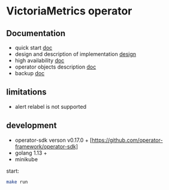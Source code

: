 # VictoriaMetrics operator

## Documentation

- quick start [doc](/docs/quick-start.MD)
- design and description of implementation [design](/docs/design.MD)
- high availability [doc](/docs/high-availability.MD)
- operator objects description [doc](/docs/api.MD)
- backup [doc](/docs/backup.MD)





## limitations

- alert relabel is not supported

## development

- operator-sdk verson v0.17.0 +  [https://github.com/operator-framework/operator-sdk]
- golang 1.13 +
- minikube 

start:
```bash
make run
```